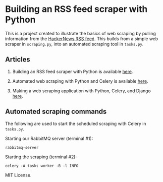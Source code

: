# Building an RSS feed scraper with Python
This is a project created to illustrate the basics of web scraping by pulling information from the [HackerNews RSS feed](https://news.ycombinator.com/rss). This builds from a simple web scraper in `scraping.py`, into an automated scraping tool in `tasks.py`. 

## Articles

1. Building an RSS feed scraper with Python is available [here](https://codeburst.io/building-an-rss-feed-scraper-with-python-73715ca06e1f).

2. Automated web scraping with Python and Celery is available [here](https://codeburst.io/automated-web-scraping-with-python-and-celery-ac02a4a9ce51).

3. Making a web scraping application with Python, Celery, and Django [here]().

## Automated scraping commands
The following are used to start the scheduled scraping with Celery in `tasks.py`.

Starting our RabbitMQ server (terminal #1):
```
rabbitmq-server
```

Starting the scraping (terminal #2):
```
celery -A tasks worker -B -l INFO
```

MIT License.